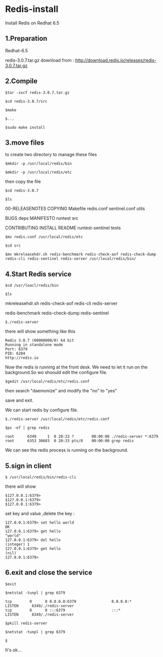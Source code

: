# Redis-install
Install Redis on Redhat 6.5

## 1.Preparation 

Redhat-6.5

redis-3.0.7.tar.gz download from : http://download.redis.io/releases/redis-3.0.7.tar.gz

## 2.Compile

`$tar -zxcf redis-3.0.7.tar.gz`

`$cd redis-3.0.7/src`

`$make`

`$...`

`$sudo make install`

## 3.move files

to create two directory to manage these files

`$mkdir -p /usr/local/redis/bin`

`$mkdir -p /usr/local/redis/etc`

then copy the file

`$cd redis-3.0.7`

`$ls`

00-RELEASENOTES  COPYING  Makefile   redis.conf        sentinel.conf  utils

BUGS             deps     MANIFESTO  runtest           src

CONTRIBUTING     INSTALL  README     runtest-sentinel  tests

`$mv redis.conf /usr/local/redis/etc`

`$cd src`

`$mv mkreleasehdr.sh redis-benchmark redis-check-aof redis-check-dump redis-cli redis-sentinel redis-server /usr/local/redis/bin/`

## 4.Start Redis service

`$cd /usr/loacl/redis/bin`

`$ls`

mkreleasehdr.sh  redis-check-aof   redis-cli       redis-server

redis-benchmark  redis-check-dump  redis-sentinel

`$./redis-server`

there will show something like this

```
Redis 3.0.7 (00000000/0) 64 bit
Running in standalone mode
Port: 6379
PID: 6284
http://redis.io
```

Now the redis is running at the front desk. We need to let it run on the background.So wo shoould edit the configure file.

`$gedit /usr/local/redis/etc/redis.conf`

then search "daemonize" and modify the "no" to "yes"

save and exit.

We can start redis by configure file.

`$./redis-server /usr/local/redis/etc/redis.conf`

`$ps -ef | grep redis`             

```
root      6349     1  0 20:33 ?        00:00:00 ./redis-server *:6379       
root      6353 30683  0 20:33 pts/0    00:00:00 grep redis
```

We can see the redis process is running on the background.

## 5.sign in client

`$ /usr/local/redis/bin/redis-cli`

there will show 

```
$127.0.0.1:6379>
$127.0.0.1:6379>
$127.0.0.1:6379>
```

set key and value ,delete the key :

```
127.0.0.1:6379> set hello world
OK
127.0.0.1:6379> get hello
"world"
127.0.0.1:6379> del hello
(integer) 1
127.0.0.1:6379> get hello
(nil)
127.0.0.1:6379>
```

## 6.exit and close the service

`$exit`

`$netstat -tunpl | grep 6379`

```
tcp        0      0 0.0.0.0:6379                0.0.0.0:*                   LISTEN      6349/./redis-server
tcp        0      0 :::6379                     :::*                        LISTEN      6349/./redis-server
```

`$pkill redis-server`

`$netstat -tunpl | grep 6379`

`$`

It's ok...



